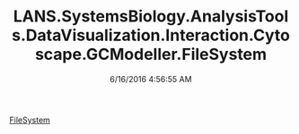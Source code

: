 ﻿---
title: LANS.SystemsBiology.AnalysisTools.DataVisualization.Interaction.Cytoscape.GCModeller.FileSystem
date: 6/16/2016 4:56:55 AM
---

[FileSystem](T-LANS.SystemsBiology.AnalysisTools.DataVisualization.Interaction.Cytoscape.GCModeller.FileSystem.FileSystem.html)

